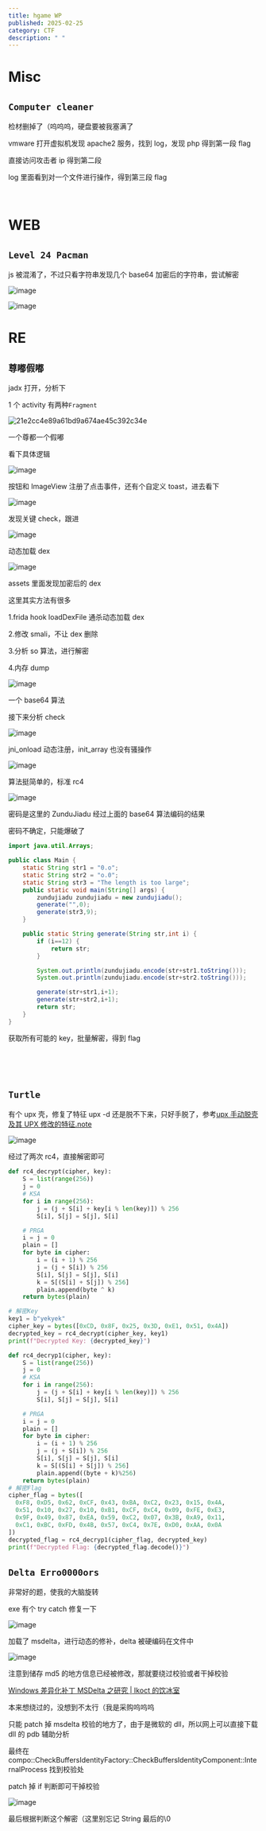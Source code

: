 ```yaml
---
title: hgame WP
published: 2025-02-25
category: CTF
description: " "
---
```


# Misc

## ​`Computer cleaner`​

检材删掉了（呜呜呜，硬盘要被我塞满了

vmware 打开虚拟机发现 apache2 服务，找到 log，发现 php 得到第一段 flag

直接访问攻击者 ip 得到第二段

log 里面看到对一个文件进行操作，得到第三段 flag

‍

# WEB

## ​`Level 24 Pacman`​

js 被混淆了，不过只看字符串发现几个 base64 加密后的字符串，尝试解密

​![image](assets/image-20250210115925-bhwdxn6.png)​

​![image](assets/image-20250210115955-ajj61ky.png)​

# RE

## ​`尊嘟假嘟`​

jadx 打开，分析下

1 个 activity 有两种`Fragment`​

​![21e2cc4e89a61bd9a674ae45c392c34e](assets/21e2cc4e89a61bd9a674ae45c392c34e-20250204190251-5yiqxay.png)​

一个尊都一个假嘟

看下具体逻辑

​![image](assets/image-20250204190320-0doqv3s.png)​

按钮和 ImageView 注册了点击事件，还有个自定义 toast，进去看下

​![image](assets/image-20250204190427-pnepiob.png)​

发现关键 check，跟进

​![image](assets/image-20250204190500-lfcqqi7.png)​

动态加载 dex

​![image](assets/image-20250204190625-9xb7v5k.png)​

assets 里面发现加密后的 dex

这里其实方法有很多

1.frida hook loadDexFile 通杀动态加载 dex

2.修改 smali，不让 dex 删除

3.分析 so 算法，进行解密

4.内存 dump

​![image](assets/image-20250204191146-n8lm7ka.png)​

一个 base64 算法

接下来分析 check

​![image](assets/image-20250204191311-0wh1cqo.png)​

jni_onload 动态注册，init_array 也没有骚操作

​![image](assets/image-20250204191348-zyaw1xh.png)​

算法挺简单的，标准 rc4

​![image](assets/image-20250204191428-6kwf5o7.png)​

密码是这里的 ZunduJiadu 经过上面的 base64 算法编码的结果

密码不确定，只能爆破了

```java
import java.util.Arrays;

public class Main {
    static String str1 = "0.o";
    static String str2 = "o.0";
    static String str3 = "The length is too large";
    public static void main(String[] args) {
        zundujiadu zundujiadu = new zundujiadu();
        generate("",0);
        generate(str3,9);
    }

    public static String generate(String str,int i) {
        if (i==12) {
            return str;
        }

        System.out.println(zundujiadu.encode(str+str1.toString()));
        System.out.println(zundujiadu.encode(str+str2.toString()));

        generate(str+str1,i+1);
        generate(str+str2,i+1);
        return str;
    }
}
```

获取所有可能的 key，批量解密，得到 flag

‍

‍

## `Turtle`​

有个 upx 壳，修复了特征 upx -d 还是脱不下来，只好手脱了，参考[upx 手动脱壳及其 UPX 修改的特征.note](https://note.youdao.com/ynoteshare/index.html?id=4cf3674c623238e8c9afba857c1755d1&type=note&_time=1738644658827)

​![image](assets/image-20250210121022-tmnjphj.png)​

经过了两次 rc4，直接解密即可

```python
def rc4_decrypt(cipher, key):
    S = list(range(256))
    j = 0
    # KSA
    for i in range(256):
        j = (j + S[i] + key[i % len(key)]) % 256
        S[i], S[j] = S[j], S[i]

    # PRGA
    i = j = 0
    plain = []
    for byte in cipher:
        i = (i + 1) % 256
        j = (j + S[i]) % 256
        S[i], S[j] = S[j], S[i]
        k = S[(S[i] + S[j]) % 256]
        plain.append(byte ^ k)
    return bytes(plain)

# 解密Key
key1 = b"yekyek"
cipher_key = bytes([0xCD, 0x8F, 0x25, 0x3D, 0xE1, 0x51, 0x4A])
decrypted_key = rc4_decrypt(cipher_key, key1)
print(f"Decrypted Key: {decrypted_key}")

def rc4_decryp1(cipher, key):
    S = list(range(256))
    j = 0
    # KSA
    for i in range(256):
        j = (j + S[i] + key[i % len(key)]) % 256
        S[i], S[j] = S[j], S[i]

    # PRGA
    i = j = 0
    plain = []
    for byte in cipher:
        i = (i + 1) % 256
        j = (j + S[i]) % 256
        S[i], S[j] = S[j], S[i]
        k = S[(S[i] + S[j]) % 256]
        plain.append((byte + k)%256)
    return bytes(plain)
# 解密Flag
cipher_flag = bytes([
  0xF8, 0xD5, 0x62, 0xCF, 0x43, 0xBA, 0xC2, 0x23, 0x15, 0x4A,
  0x51, 0x10, 0x27, 0x10, 0xB1, 0xCF, 0xC4, 0x09, 0xFE, 0xE3,
  0x9F, 0x49, 0x87, 0xEA, 0x59, 0xC2, 0x07, 0x3B, 0xA9, 0x11,
  0xC1, 0xBC, 0xFD, 0x4B, 0x57, 0xC4, 0x7E, 0xD0, 0xAA, 0x0A
])
decrypted_flag = rc4_decryp1(cipher_flag, decrypted_key)
print(f"Decrypted Flag: {decrypted_flag.decode()}")
```

## ​`Delta Erro0000ors`​

非常好的题，使我的大脑旋转

exe 有个 try catch 修复一下

​![image](assets/image-20250210121356-73usikh.png)​

加载了 msdelta，进行动态的修补，delta 被硬编码在文件中

​![image](assets/image-20250210121457-vtifyvn.png)​

注意到储存 md5 的地方信息已经被修改，那就要绕过校验或者干掉校验

[Windows 差异化补丁 MSDelta 之研究 | Ikoct 的饮冰室](https://1k0ct.github.io/2024/04/29/Windows%E5%B7%AE%E5%BC%82%E5%8C%96%E8%A1%A5%E4%B8%81MSDelta%E4%B9%8B%E7%A0%94%E7%A9%B6/)

本来想绕过的，没想到不太行（我是采购呜呜呜

只能 patch 掉 msdelta 校验的地方了，由于是微软的 dll，所以网上可以直接下载 dll 的 pdb 辅助分析

最终在 compo::CheckBuffersIdentityFactory::CheckBuffersIdentityComponent::InternalProcess 找到校验处

patch 掉 if 判断即可干掉校验

​![image](assets/image-20250210122334-9plgcig.png)​

最后根据判断这个解密（这里别忘记 String 最后的\0
